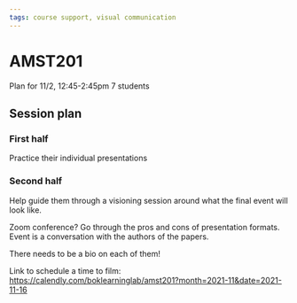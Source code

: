 ```yaml
---
tags: course support, visual communication
---
```


# AMST201
Plan for 11/2, 12:45-2:45pm
7 students

## Session plan
### First half 
Practice their individual presentations

### Second half
Help guide them through a visioning session around what the final event will look like.

Zoom conference? Go through the pros and cons of presentation formats. Event is a conversation with the authors of the papers. 

There needs to be a bio on each of them!

Link to schedule a time to film: https://calendly.com/boklearninglab/amst201?month=2021-11&date=2021-11-16